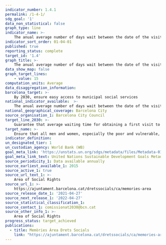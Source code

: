 ```yaml
---
indicator_number: 1.4.1
permalink: /1-4-1/
sdg_goal: '1'
data_non_statistical: false
graph_type: line
indicator_name: >-
    The anual average number of days wait between the date of the visit to the Social Services Centre and the date when the visit was scheduled
indicator_sort_order: 01-04-01
published: true
reporting_status: complete
target_id: '1.4'
graph_title: >-
    The anual average number of days wait between the date of the visit to the Social Services Centre and the date when the visit was scheduled
data_show_map: false
graph_target_lines:
    - value: 15
computation_units: Average 
data_disaggregation_information:
barcelona_target: >-
    By 2030, ensure easy access to municipal social services 
national_indicator_available:  >-
    The anual average number of days wait between the date of the visit to the Social Services Centre and the date when the visit was scheduled
national_geographical_coverage: Barcelona City 
source_organisation_1: Barcelona City Council
target_line_2030: >-
    Guarantee that average waiting time for obtaining a first visit to municipal social services centres is less than 15 days in anual average
target_name: >-
    Ensure that all men and women, especially the poor and vulnerable, have equal rights to economic resources, as well as access to basic services, ownership and control over land and other forms of property, inheritance, natural resources, appropriate new technologies and financial services, including microfinancing
indicator_definition:
un_designated_tier: 1
un_custodian_agency: World Bank (WB)
goal_meta_link: 'https://unstats.un.org/sdgs/metadata/files/Metadata-01-04-01.pdf'
goal_meta_link_text: United Nations Sustainable Development Goals Metadata (pdf 894kB )
source_periodicity_1: Data available annually
source_earliest_available_1: 2015
source_active_1: true
source_url_text_1: >-
    Area of Social Rights 
source_url_1: >-
    https://ajuntament.barcelona.cat/dretssocials/ca/memories-area
source_release_date_1: '2021-04-27'
source_next_release_1: '2022-04-27'
source_statistical_classification_1: 
source_contact_1: comissionat2030@bcn.cat
source_other_info_1: >-
    Area of Social Rights
progress_status: target_achieved
publications:
  - title: Memòries Àrea Drets Socials
    link: "https://ajuntament.barcelona.cat/dretssocials/ca/memories-area"
---
```

